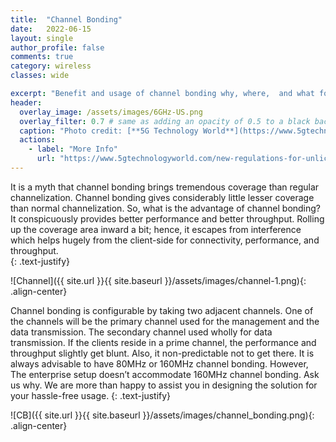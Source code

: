```yaml
---
title:  "Channel Bonding"
date:   2022-06-15
layout: single
author_profile: false
comments: true
category: wireless
classes: wide

excerpt: "Benefit and usage of channel bonding why, where,  and what for it is required"
header:
  overlay_image: /assets/images/6GHz-US.png
  overlay_filter: 0.7 # same as adding an opacity of 0.5 to a black background
  caption: "Photo credit: [**5G Technology World**](https://www.5gtechnologyworld.com/)"
  actions:
    - label: "More Info"
      url: "https://www.5gtechnologyworld.com/new-regulations-for-unlicensed-6-ghz-operation-explained/#:~:text=On%20April%2023%202020%2C%20the,of%20spectrum%20to%20unlicensed%20devices"
---
```



It is a myth that channel bonding brings tremendous coverage than regular channelization. Channel bonding gives considerably little lesser coverage than normal channelization. So, what is the advantage of channel bonding? It conspicuously provides better performance and better throughput. Rolling up the coverage area inward a bit; hence, it escapes from interference which helps hugely from the client-side for connectivity, performance, and throughput.  
{: .text-justify}

![Channel]({{ site.url }}{{ site.baseurl }}/assets/images/channel-1.png){: .align-center}

Channel bonding is configurable by taking two adjacent channels. One of the channels will be the primary channel used for the management and the data transmission. The secondary channel used wholly for data transmission. If the clients reside in a prime channel, the performance and throughput slightly get blunt. Also, it non-predictable not to get there. It is always advisable to have 80MHz or 160MHz channel bonding. However, The enterprise setup doesn’t accommodate 160MHz channel bonding. Ask us why. We are more than happy to assist you in designing the solution for your hassle-free usage. 
{: .text-justify}

![CB]({{ site.url }}{{ site.baseurl }}/assets/images/channel_bonding.png){: .align-center}